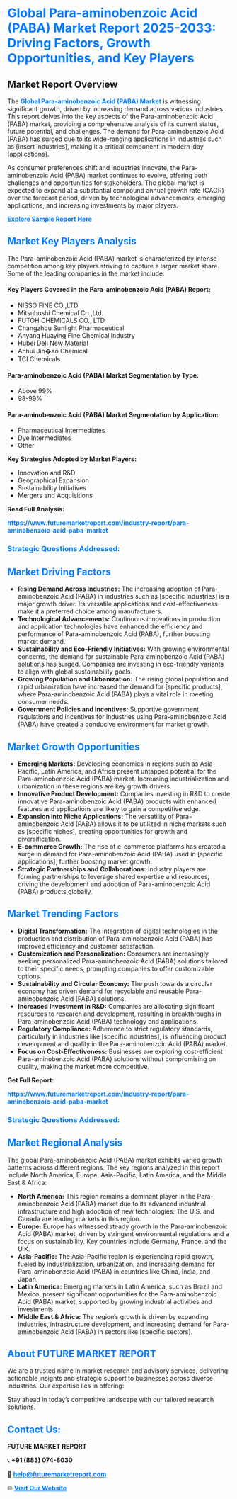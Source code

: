 <h1 style="color: #007BFF;">Global Para-aminobenzoic Acid (PABA) Market Report 2025-2033: Driving Factors, Growth Opportunities, and Key Players</h1>

<section id="overview">
<h2>Market Report Overview</h2>
<p>The <a href="https://www.futuremarketreport.com/industry-report/para-aminobenzoic-acid-paba-market" style="color: #007BFF; text-decoration: none;"><strong>Global Para-aminobenzoic Acid (PABA) Market</strong></a> is witnessing significant growth, driven by increasing demand across various industries. This report delves into the key aspects of the Para-aminobenzoic Acid (PABA) market, providing a comprehensive analysis of its current status, future potential, and challenges. The demand for Para-aminobenzoic Acid (PABA) has surged due to its wide-ranging applications in industries such as [insert industries], making it a critical component in modern-day [applications].</p>
<p>As consumer preferences shift and industries innovate, the Para-aminobenzoic Acid (PABA) market continues to evolve, offering both challenges and opportunities for stakeholders. The global market is expected to expand at a substantial compound annual growth rate (CAGR) over the forecast period, driven by technological advancements, emerging applications, and increasing investments by major players.</p>
</section>

<section id="overview">
<p><a href="https://www.futuremarketreport.com/request-sample/reportId=58775" style="color: #007BFF; text-decoration: none;"><strong>Explore Sample Report Here</strong></a></p>
</section>

<section id="key-players">
<h2 style="color: #007BFF;">Market Key Players Analysis</h2>
<p>The Para-aminobenzoic Acid (PABA) market is characterized by intense competition among key players striving to capture a larger market share. Some of the leading companies in the market include:</p>
<h4>Key Players Covered in the Para-aminobenzoic Acid (PABA) Report:</h4>
<ul><li>NISSO FINE CO.,LTD</li><li>Mitsuboshi Chemical Co.,Ltd.</li><li>FUTOH CHEMICALS CO., LTD</li><li>Changzhou Sunlight Pharmaceutical</li><li>Anyang Huaying Fine Chemical Industry</li><li>Hubei Deli New Material</li><li>Anhui Jin�ao Chemical</li><li>TCI Chemicals</li></ul>
<h4>Para-aminobenzoic Acid (PABA) Market Segmentation by Type:</h4>
<ul><li>Above 99%</li><li>98-99%</li></ul>

<h4>Para-aminobenzoic Acid (PABA) Market Segmentation by Application:</h4>
<ul><li>Pharmaceutical Intermediates</li><li>Dye Intermediates</li><li>Other</li></ul>
<p><strong>Key Strategies Adopted by Market Players:</strong></p>
<ul>
<li>Innovation and R&D</li>
<li>Geographical Expansion</li>
<li>Sustainability Initiatives</li>
<li>Mergers and Acquisitions</li>
</ul>
</section>

<section>
<p><strong>Read Full Analysis: </strong></p><a href="https://www.futuremarketreport.com/industry-report/para-aminobenzoic-acid-paba-market" style="color: #007BFF; text-decoration: none;"><strong>https://www.futuremarketreport.com/industry-report/para-aminobenzoic-acid-paba-market</strong></a>
<h3 style="color: #007BFF;">Strategic Questions Addressed:</h3>
</section>

<section id="driving-factors">
<h2 style="color: #007BFF;">Market Driving Factors</h2>
<ul>
<li><strong>Rising Demand Across Industries:</strong> The increasing adoption of Para-aminobenzoic Acid (PABA) in industries such as [specific industries] is a major growth driver. Its versatile applications and cost-effectiveness make it a preferred choice among manufacturers.</li>
<li><strong>Technological Advancements:</strong> Continuous innovations in production and application technologies have enhanced the efficiency and performance of Para-aminobenzoic Acid (PABA), further boosting market demand.</li>
<li><strong>Sustainability and Eco-Friendly Initiatives:</strong> With growing environmental concerns, the demand for sustainable Para-aminobenzoic Acid (PABA) solutions has surged. Companies are investing in eco-friendly variants to align with global sustainability goals.</li>
<li><strong>Growing Population and Urbanization:</strong> The rising global population and rapid urbanization have increased the demand for [specific products], where Para-aminobenzoic Acid (PABA) plays a vital role in meeting consumer needs.</li>
<li><strong>Government Policies and Incentives:</strong> Supportive government regulations and incentives for industries using Para-aminobenzoic Acid (PABA) have created a conducive environment for market growth.</li>
</ul>
</section>

<section id="growth-opportunities">
<h2 style="color: #007BFF;">Market Growth Opportunities</h2>
<ul>
<li><strong>Emerging Markets:</strong> Developing economies in regions such as Asia-Pacific, Latin America, and Africa present untapped potential for the Para-aminobenzoic Acid (PABA) market. Increasing industrialization and urbanization in these regions are key growth drivers.</li>
<li><strong>Innovative Product Development:</strong> Companies investing in R&D to create innovative Para-aminobenzoic Acid (PABA) products with enhanced features and applications are likely to gain a competitive edge.</li>
<li><strong>Expansion into Niche Applications:</strong> The versatility of Para-aminobenzoic Acid (PABA) allows it to be utilized in niche markets such as [specific niches], creating opportunities for growth and diversification.</li>
<li><strong>E-commerce Growth:</strong> The rise of e-commerce platforms has created a surge in demand for Para-aminobenzoic Acid (PABA) used in [specific applications], further boosting market growth.</li>
<li><strong>Strategic Partnerships and Collaborations:</strong> Industry players are forming partnerships to leverage shared expertise and resources, driving the development and adoption of Para-aminobenzoic Acid (PABA) products globally.</li>
</ul>
</section>

<section id="trending-factors">
<h2 style="color: #007BFF;">Market Trending Factors</h2>
<ul>
<li><strong>Digital Transformation:</strong> The integration of digital technologies in the production and distribution of Para-aminobenzoic Acid (PABA) has improved efficiency and customer satisfaction.</li>
<li><strong>Customization and Personalization:</strong> Consumers are increasingly seeking personalized Para-aminobenzoic Acid (PABA) solutions tailored to their specific needs, prompting companies to offer customizable options.</li>
<li><strong>Sustainability and Circular Economy:</strong> The push towards a circular economy has driven demand for recyclable and reusable Para-aminobenzoic Acid (PABA) solutions.</li>
<li><strong>Increased Investment in R&D:</strong> Companies are allocating significant resources to research and development, resulting in breakthroughs in Para-aminobenzoic Acid (PABA) technology and applications.</li>
<li><strong>Regulatory Compliance:</strong> Adherence to strict regulatory standards, particularly in industries like [specific industries], is influencing product development and quality in the Para-aminobenzoic Acid (PABA) market.</li>
<li><strong>Focus on Cost-Effectiveness:</strong> Businesses are exploring cost-efficient Para-aminobenzoic Acid (PABA) solutions without compromising on quality, making the market more competitive.</li>
</ul>
</section>

<section>
<p><strong>Get Full Report: </strong></p><a href="https://www.futuremarketreport.com/industry-report/para-aminobenzoic-acid-paba-market" style="color: #007BFF; text-decoration: none;"><strong>https://www.futuremarketreport.com/industry-report/para-aminobenzoic-acid-paba-market</strong></a>
<h3 style="color: #007BFF;">Strategic Questions Addressed:</h3>
</section>


<section id="regional-analysis">
<h2 style="color: #007BFF;">Market Regional Analysis</h2>
<p>The global Para-aminobenzoic Acid (PABA) market exhibits varied growth patterns across different regions. The key regions analyzed in this report include North America, Europe, Asia-Pacific, Latin America, and the Middle East & Africa:</p>
<ul>
<li><strong>North America:</strong> This region remains a dominant player in the Para-aminobenzoic Acid (PABA) market due to its advanced industrial infrastructure and high adoption of new technologies. The U.S. and Canada are leading markets in this region.</li>
<li><strong>Europe:</strong> Europe has witnessed steady growth in the Para-aminobenzoic Acid (PABA) market, driven by stringent environmental regulations and a focus on sustainability. Key countries include Germany, France, and the U.K.</li>
<li><strong>Asia-Pacific:</strong> The Asia-Pacific region is experiencing rapid growth, fueled by industrialization, urbanization, and increasing demand for Para-aminobenzoic Acid (PABA) in countries like China, India, and Japan.</li>
<li><strong>Latin America:</strong> Emerging markets in Latin America, such as Brazil and Mexico, present significant opportunities for the Para-aminobenzoic Acid (PABA) market, supported by growing industrial activities and investments.</li>
<li><strong>Middle East & Africa:</strong> The region’s growth is driven by expanding industries, infrastructure development, and increasing demand for Para-aminobenzoic Acid (PABA) in sectors like [specific sectors].</li>
</ul>
</section>

<footer>
<h2 style="color: #007BFF;">About FUTURE MARKET REPORT</h2>
<p>We are a trusted name in market research and advisory services, delivering actionable insights and strategic support to businesses across diverse industries. Our expertise lies in offering:</p>

<p>Stay ahead in today’s competitive landscape with our tailored research solutions.</p>

<h2 style="color: #007BFF;">Contact Us:</h2>
<p><strong>FUTURE MARKET REPORT</strong></p>
<p>📞 <strong>+91 (883) 074-8030</strong></p>
<p>📧 <strong><a href="mailto:help@futuremarketreport.com" style="color: #007BFF;">help@futuremarketreport.com</a></strong></p>
<p>🌐 <strong><a href="https://www.futuremarketreport.com/" style="color: #007BFF;">Visit Our Website</a></strong></p>
</footer>